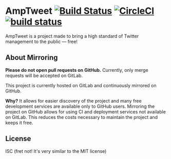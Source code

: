 # AmpTweet [![Build Status](https://www.bitrise.io/app/dbbcddd2536e0248/status.svg?token=cw7O2wKQdMdSWbrcdbo3jw)](https://www.bitrise.io/app/dbbcddd2536e0248) [![CircleCI](https://circleci.com/gh/amptweet/amptweet-web.svg?style=svg)](https://circleci.com/gh/amptweet/amptweet-web) [![build status](https://gitlab.com/amptweet/amptweet-web/badges/master/build.svg)](https://gitlab.com/amptweet/amptweet-web/commits/master)

AmpTweet is a project made to bring a high standard of Twitter management to the public ― free!

## About Mirroring

**Please do not open pull requests on GitHub.** Currently, only merge requests will be accepted on GitLab.

This project is currently hosted on GitLab and continuously mirrored on GitHub.

**Why?** It allows for easier discovery of the project and many free development services are available only to GitHub users.
Mirroring the project on GitHub allows for using CI and deployment services not available on GitLab.
This reduces the costs necessary to maintain the project and keeps it free.

## License

ISC (fret not! It's very similar to the MIT license)
